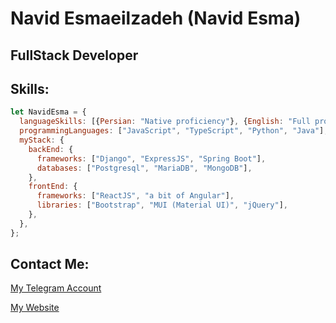 # Navid Esmaeilzadeh (Navid Esma)

## FullStack Developer

## Skills:

```javascript
let NavidEsma = {
  languageSkills: [{Persian: "Native proficiency"}, {English: "Full professional proficiency"}],
  programmingLanguages: ["JavaScript", "TypeScript", "Python", "Java"],
  myStack: {
    backEnd: {
      frameworks: ["Django", "ExpressJS", "Spring Boot"],
      databases: ["Postgresql", "MariaDB", "MongoDB"],
    },
    frontEnd: {
      frameworks: ["ReactJS", "a bit of Angular"],
      libraries: ["Bootstrap", "MUI (Material UI)", "jQuery"],
    },
  },
};
```

## Contact Me:

[My Telegram Account](https://t.me/navidesma)

[My Website](https://navidesma.ir)
